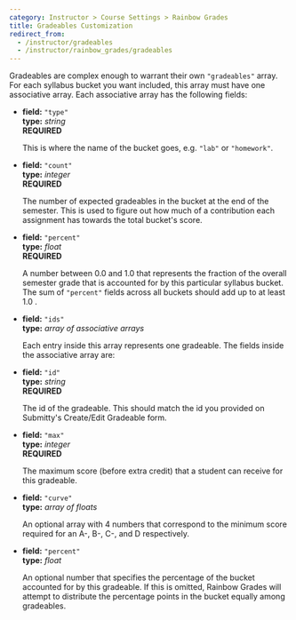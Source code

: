 ```yaml
---
category: Instructor > Course Settings > Rainbow Grades
title: Gradeables Customization
redirect_from:
  - /instructor/gradeables
  - /instructor/rainbow_grades/gradeables
---
```


Gradeables are complex enough to warrant their own ``"gradeables"`` array.
For each syllabus bucket you want included, this array must have one associative 
array. Each associative array has the following fields:

* **field:** ``"type"``  
  **type:** _string_  
  **REQUIRED**

  This is where the name of the bucket goes, e.g. ``"lab"`` or ``"homework"``.

* **field:** ``"count"``  
  **type:** _integer_  
  **REQUIRED**

  The number of expected gradeables in the bucket at the end of the semester. This is used
  to figure out how much of a contribution each assignment has towards the total bucket's score.

* **field:** ``"percent"``  
  **type:** _float_  
  **REQUIRED**

  A number between 0.0 and 1.0 that represents the fraction of the overall semester grade that
  is accounted for by this particular syllabus bucket. The sum of ``"percent"`` fields across all
  buckets should add up to at least 1.0 .

* **field:** ``"ids"``  
  **type:** _array of associative arrays_  

  Each entry inside this array represents one gradeable. The fields inside the associative array are:

* **field:** ``"id"``  
  **type:** _string_  
  **REQUIRED**

  The id of the gradeable. This should match the id you provided on Submitty's Create/Edit Gradeable form.

* **field:** ``"max"``  
  **type:** _integer_  
  **REQUIRED**

  The maximum score (before extra credit) that a student can receive for this gradeable.

* **field:** ``"curve"``  
  **type:** _array of floats_  

  An optional array with 4 numbers that correspond to the minimum score required for an A-, B-, C-, and D respectively.

* **field:** ``"percent"``  
  **type:** _float_  

  An optional number that specifies the percentage of the bucket accounted for by this gradeable. If this is omitted, Rainbow
  Grades will attempt to distribute the percentage points in the bucket equally among gradeables.
